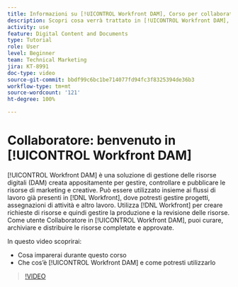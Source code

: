 ```yaml
---
title: Informazioni su [!UICONTROL Workfront DAM], Corso per collaboratori
description: Scopri cosa verrà trattato in [!UICONTROL Workfront DAM], Corso per collaboratori.
activity: use
feature: Digital Content and Documents
type: Tutorial
role: User
level: Beginner
team: Technical Marketing
jira: KT-8991
doc-type: video
source-git-commit: bbdf99c6bc1be714077fd94fc3f8325394de36b3
workflow-type: tm+mt
source-wordcount: '121'
ht-degree: 100%

---
```


# Collaboratore: benvenuto in [!UICONTROL Workfront DAM]

[!UICONTROL Workfront DAM] è una soluzione di gestione delle risorse digitali (DAM) creata appositamente per gestire, controllare e pubblicare le risorse di marketing e creative. Può essere utilizzato insieme ai flussi di lavoro già presenti in [!DNL Workfront], dove potresti gestire progetti, assegnazioni di attività e altro lavoro. Utilizza [!DNL Workfront] per creare richieste di risorse e quindi gestire la produzione e la revisione delle risorse. Come utente Collaboratore in [!UICONTROL Workfront DAM], puoi curare, archiviare e distribuire le risorse completate e approvate.

In questo video scoprirai:

* Cosa imparerai durante questo corso
* Che cos’è [!UICONTROL Workfront DAM] e come potresti utilizzarlo

>[!VIDEO](https://video.tv.adobe.com/v/335251/?quality=12&learn=on&enablevpops=1)

